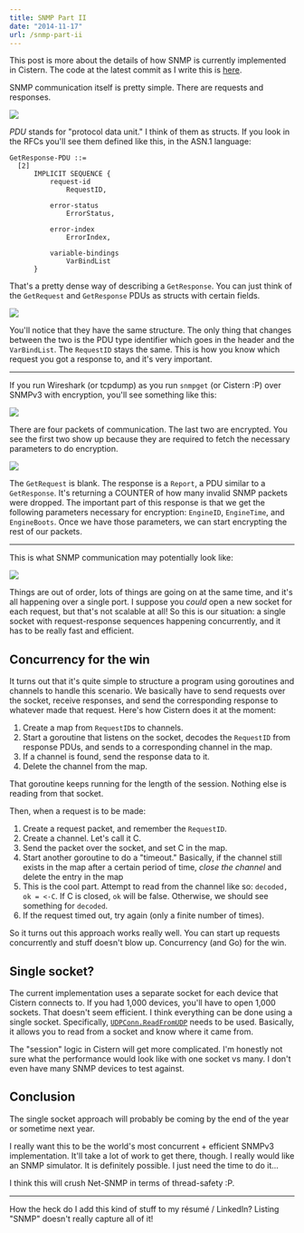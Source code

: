 ```yaml
---
title: SNMP Part II
date: "2014-11-17"
url: /snmp-part-ii
---
```



This post is more about the details of how SNMP is currently implemented in Cistern.
The code at the latest commit as I write this is [here](https://github.com/Preetam/cistern/tree/4f57ab68c9a18266908a7221823b24085bd39d1c/net/snmp).

SNMP communication itself is pretty simple. There are requests and responses.

![](http://static.misfra.me/images/posts/snmp-part-ii/get-request-response.jpg)

*PDU* stands for "protocol data unit." I think of them as structs. If you look
in the RFCs you'll see them defined like this, in the ASN.1 language:

```
GetResponse-PDU ::=
  [2]
      IMPLICIT SEQUENCE {
          request-id
              RequestID,

          error-status
              ErrorStatus,

          error-index
              ErrorIndex,

          variable-bindings
              VarBindList
      }
```

That's a pretty dense way of describing a `GetResponse`. You can just think
of the `GetRequest` and `GetResponse` PDUs as structs with certain fields.

![](http://static.misfra.me/images/posts/snmp-part-ii/get-request-response-pdus.jpg)

You'll notice that they have the same structure. The only thing that changes between the two
is the PDU type identifier which goes in the header and the `VarBindList`. The `RequestID`
stays the same. This is how you know which request you got a response to, and it's very important.

---

If you run Wireshark (or tcpdump) as you run `snmpget` (or Cistern :P) over SNMPv3 with encryption,
you'll see something like this:

![](http://static.misfra.me/images/posts/snmp-part-ii/wireshark-screenshot.png)

There are four packets of communication. The last two are encrypted. You see the first two show up
because they are required to fetch the necessary parameters to do encryption.

![](http://static.misfra.me/images/posts/snmp-part-ii/discovery.jpg)

The `GetRequest` is blank. The response is a `Report`, a PDU similar to a `GetResponse`. It's
returning a COUNTER of how many invalid SNMP packets were dropped. The important part of this
response is that we get the following parameters necessary for encryption: `EngineID`, `EngineTime`,
and `EngineBoots`. Once we have those parameters, we can start encrypting the rest of our packets.

---

This is what SNMP communication may potentially look like:

![](http://static.misfra.me/images/posts/snmp-part-ii/communication-diagram.jpg)

Things are out of order, lots of things are going on at the same time, and it's all happening
over a single port. I suppose you *could* open a new socket for each request, but that's not
scalable at all! So this is our situation: a single socket with request-response sequences
happening concurrently, and it has to be really fast and efficient.

Concurrency for the win
---

It turns out that it's quite simple to structure a program using goroutines and channels
to handle this scenario. We basically have to send requests over the socket, receive responses,
and send the corresponding response to whatever made that request. Here's how Cistern does it
at the moment:

1. Create a map from `RequestID`s to channels.
2. Start a goroutine that listens on the socket, decodes the `RequestID` from response PDUs, and sends
to a corresponding channel in the map.
3. If a channel is found, send the response data to it.
4. Delete the channel from the map.

That goroutine keeps running for the length of the session. Nothing else is reading from that socket.

Then, when a request is to be made:

1. Create a request packet, and remember the `RequestID`.
2. Create a channel. Let's call it C.
3. Send the packet over the socket, and set C in the map.
4. Start another goroutine to do a "timeout." Basically, if the channel still exists in the map
after a certain period of time, *close the channel* and delete the entry in the map
5. This is the cool part. Attempt to read from the channel like so: `decoded, ok = <-C`. If C is
closed, `ok` will be false. Otherwise, we should see something for `decoded`.
6. If the request timed out, try again (only a finite number of times).

So it turns out this approach works really well. You can start up requests concurrently and
stuff doesn't blow up. Concurrency (and Go) for the win.

Single socket?
---

The current implementation uses a separate socket for each device that Cistern connects to.
If you had 1,000 devices, you'll have to open 1,000 sockets. That doesn't seem efficient.
I think everything can be done using a single socket. Specifically, [`UDPConn.ReadFromUDP`](http://golang.org/pkg/net/#UDPConn.ReadFromUDP)
needs to be used. Basically, it allows you to read from a socket and know where it came from.

The "session" logic in Cistern will get more complicated. I'm honestly not sure what the performance
would look like with one socket vs many. I don't even have many SNMP devices to test against.

Conclusion
---

The single socket approach will probably be coming by the end of the year or sometime
next year.

I really want this to be the world's most concurrent + efficient SNMPv3 implementation. It'll take
a lot of work to get there, though. I really would like an SNMP simulator. It is definitely possible.
I just need the time to do it...

 I think this will crush Net-SNMP in terms of thread-safety :P.

---

How the heck do I add this kind of stuff to my résumé / LinkedIn? Listing "SNMP" doesn't really capture
all of it!
